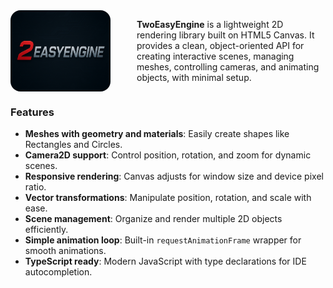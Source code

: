<div style="display:flex;gap:3em;">
  <img 
      src="/images/logo.png" 
      alt="TwoEasyEngine Logo" 
      width="160" 
      style="flex-shrink: 0; border-radius: 1rem;"
  />
  <p>
    <strong>TwoEasyEngine</strong> is a lightweight 2D rendering library built on HTML5 Canvas.
    It provides a clean, object-oriented API for creating interactive scenes, managing meshes, controlling cameras, and animating objects, with minimal setup.
  </p>
</div>

### Features

- **Meshes with geometry and materials**: Easily create shapes like Rectangles and Circles.
- **Camera2D support**: Control position, rotation, and zoom for dynamic scenes.
- **Responsive rendering**: Canvas adjusts for window size and device pixel ratio.
- **Vector transformations**: Manipulate position, rotation, and scale with ease.
- **Scene management**: Organize and render multiple 2D objects efficiently.
- **Simple animation loop**: Built-in `requestAnimationFrame` wrapper for smooth animations.
- **TypeScript ready**: Modern JavaScript with type declarations for IDE autocompletion.
